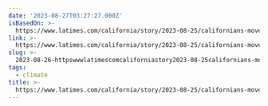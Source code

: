 ```yaml
---
date: '2023-08-27T03:27:27.000Z'
isBasedOn: >-
  https://www.latimes.com/california/story/2023-08-25/californians-move-inland-for-safety-affordability-many-find-extreme-heat-thats-getting-worse
link: >-
  https://www.latimes.com/california/story/2023-08-25/californians-move-inland-for-safety-affordability-many-find-extreme-heat-thats-getting-worse
slug: >-
  2023-08-26-httpswwwlatimescomcaliforniastory2023-08-25californians-move-inland-for-safety-affordability-many-find-extreme-heat-thats-getting-worse
tags:
  - climate
title: >-
  https://www.latimes.com/california/story/2023-08-25/californians-move-inland-for-safety-affordability-many-find-extreme-heat-thats-getting-worse
---
```



